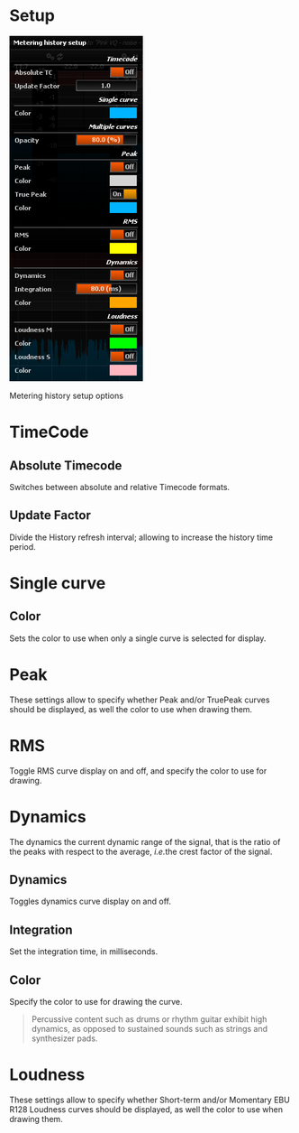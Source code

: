 # Setup
![](../include/MeterHistorySetup.png)

<link type="document" target="Metering">Metering</link>
history setup options

# TimeCode

## Absolute Timecode
Switches between absolute and relative Timecode formats.

## Update Factor
Divide the History refresh interval; allowing to increase the
history time period.

# Single curve

## Color
Sets the color to use when only a single curve is selected for display.

# Peak
These settings allow to specify whether Peak and/or TruePeak curves should be displayed, as well
the color to use when drawing them.

# RMS
Toggle RMS curve display on and off, and specify the color to use for drawing.

# Dynamics
The dynamics the current dynamic range of the signal, that is the ratio of the peaks with respect
to the average, <i>i.e.</i>the crest factor of the signal.

## Dynamics
Toggles
dynamics curve display on and off.

## Integration
Set the integration time, in
milliseconds.

## Color
Specify the color to use for drawing the curve.

> Percussive content such as drums or rhythm guitar exhibit high dynamics, as opposed to
sustained sounds such as strings and synthesizer pads.

# Loudness
These settings allow to specify whether Short-term and/or Momentary EBU R128 Loudness curves
should be displayed, as well the color to use when drawing them.


